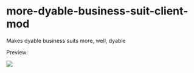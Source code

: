 # more-dyable-business-suit-client-mod
Makes dyable business suits more, well, dyable


Preview:

<img src=https://cdn.discordapp.com/attachments/497357348122263573/573016508439986187/preview.png>
